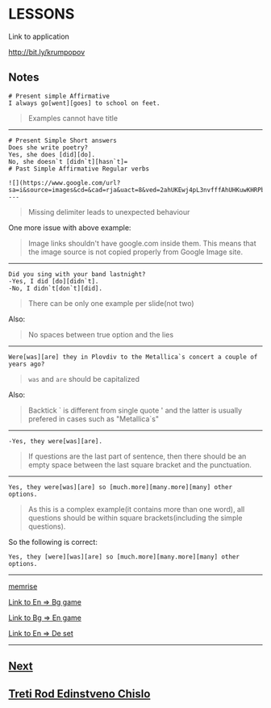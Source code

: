 # LESSONS

Link to application

http://bit.ly/krumpopov

## Notes

```
# Present simple Affirmative
I always go[went][goes] to school on feet.
```

> Examples cannot have title

---

```
# Present Simple Short answers
Does she write poetry?
Yes, she does [did][do].
No, she doesn`t [didn`t][hasn`t]=
# Past Simple Affirmative Regular verbs

![](https://www.google.com/url?sa=i&source=images&cd=&cad=rja&uact=8&ved=2ahUKEwj4pL3nvfffAhUHKuwKHRPbCtwQjRx6BAgBEAU&url=https%3A%2F%2Fslideplayer.com%2Fslide%2F699725%2F&psig=AOvVaw1E9HcKypLL9ZttcfD8BajU&ust=1547906110447652)
---
```

> Missing delimiter leads to unexpected behaviour

One more issue with above example:

> Image links shouldn't have google.com inside them. This means that the image source is not copied properly from Google Image site.

---

```text
Did you sing with your band lastnight?
-Yes, I did [do][didn`t].
-No, I didn`t[don`t][did].
```

> There can be only one example per slide(not two)

Also:

> No spaces between true option and the lies
---

```text
Were[was][are] they in Plovdiv to the Metallica`s concert a couple of years ago?
```

> `was` and `are` should be capitalized

Also:

> Backtick \` is different from single quote ' and the latter is usually prefered in cases such as "Metallica\`s"

---

```
-Yes, they were[was][are].
```

> If questions are the last part of sentence, then there should be an empty space between the last square bracket and the punctuation.

---

```
Yes, they were[was][are] so [much.more][many.more][many] other options.
```

> As this is a complex example(it contains more than one word), all questions should be within square brackets(including the simple questions).

So the following is correct:

```
Yes, they [were][was][are] so [much.more][many.more][many] other options.
```

---

[memrise](https://www.memrise.com/courses/bulgarian/english/)

[Link to En => Bg game](https://www.cram.com/flashcards/games/jewel/i-learn-smarter-10385246)

[Link to Bg => En game](https://www.cram.com/flashcards/games/jewel/i-learn-smarter-bg-en-10395836)

[Link to En => De set](https://www.cram.com/flashcards/i-learn-smarter-en-de-10395850)

---

## [Next](https://ilearnsmarter.com/lesson-next)

## [Treti Rod Edinstveno Chislo](https://ilearnsmarter.com/lesson-treti-rod-edinstveno-chislo)